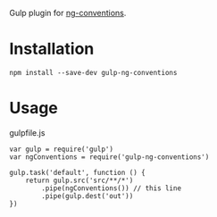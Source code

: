 Gulp plugin for [ng-conventions](https://github.com/seeekr/ng-conventions).

# Installation

`npm install --save-dev gulp-ng-conventions`

# Usage

gulpfile.js
```
var gulp = require('gulp')
var ngConventions = require('gulp-ng-conventions')

gulp.task('default', function () {
    return gulp.src('src/**/*')
        .pipe(ngConventions()) // this line
        .pipe(gulp.dest('out'))
})
```
